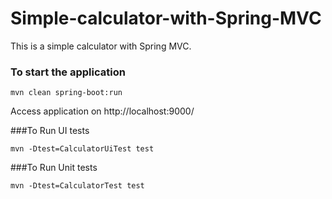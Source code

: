 # Simple-calculator-with-Spring-MVC
This is a simple calculator with Spring MVC.


### To start the application

`mvn clean spring-boot:run`

Access application on http://localhost:9000/

###To Run UI tests

`mvn -Dtest=CalculatorUiTest test`

###To Run Unit tests

`mvn -Dtest=CalculatorTest test`

